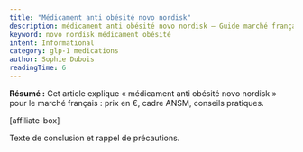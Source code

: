 ```yaml
---
title: "Médicament anti obésité novo nordisk"
description: médicament anti obésité novo nordisk — Guide marché français.
keyword: novo nordisk médicament obésité
intent: Informational
category: glp-1 medications
author: Sophie Dubois
readingTime: 6
---
```

**Résumé :** Cet article explique « médicament anti obésité novo nordisk » pour le marché français : prix en €, cadre ANSM, conseils pratiques.


[affiliate-box]

Texte de conclusion et rappel de précautions.

























































